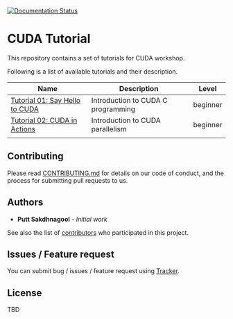 [![Documentation Status](//readthedocs.org/projects/cuda-tutorial/badge/?version=latest)](https://cuda-tutorial.readthedocs.io/en/latest/?badge=latest)

# CUDA Tutorial 

This repository contains a set of tutorials for CUDA workshop. 

Following is a list of available tutorials and their description. 

| Name                                             | Description   | Level |
|--------------------------------------------------|---------------|-------|
| [Tutorial 01: Say Hello to CUDA](./tutorials/tutorial01/) | Introduction to CUDA C programming | beginner |
| [Tutorial 02: CUDA in Actions](./tutorials/tutorial02/)   | Introduction to CUDA parallelism | beginner | 
| | |

## Contributing

Please read [CONTRIBUTING.md](https://gist.github.com/PurpleBooth/b24679402957c63ec426) for details on our code of conduct, and the process for submitting pull requests to us.

## Authors

* **Putt Sakdhnagool** - *Initial work* 

See also the list of [contributors](https://github.com/puttsk/cuda-tutorial/graphs/contributors) who participated in this project.

## Issues / Feature request

You can submit bug / issues / feature request using [Tracker](https://github.com/puttsk/cuda-tutorial/issues).

## License

TBD
